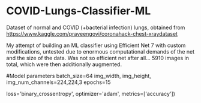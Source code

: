 # COVID-Lungs-Classifier-ML
Dataset of normal and COVID (+bacterial infection) lungs, obtained from https://www.kaggle.com/praveengovi/coronahack-chest-xraydataset

My attempt of building an ML classifier using Efficient Net 7 with custom modifications, untested due to enormous computational demands of the net and the size of the data. Was not so efficient net after all... 
5910 images in total, which were then additionally augmented. 

#Model parameters
batch_size=64
img_width, img_height, img_num_channels=224,224,3
epochs=15

loss='binary_crossentropy', optimizer='adam', metrics=['accuracy'])

